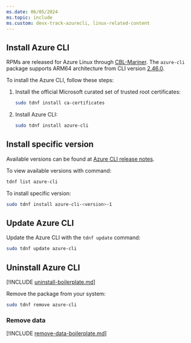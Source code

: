 ```yaml
---
ms.date: 06/05/2024
ms.topic: include
ms.custom: devx-track-azurecli, linux-related-content
---
```


## Install Azure CLI

RPMs are released for Azure Linux through [CBL-Mariner](https://github.com/microsoft/CBL-Mariner).  The `azure-cli` package supports ARM64 architecture from CLI version [2.46.0](/cli/azure/release-notes-azure-cli#march-07-2023).

To install the Azure CLI, follow these steps:

1. Install the official Microsoft curated set of trusted root certificates:

    ```bash
    sudo tdnf install ca-certificates
    ```

2. Install Azure CLI:

    ```bash
    sudo tdnf install azure-cli
    ```

## Install specific version

Available versions can be found at [Azure CLI release notes](../release-notes-azure-cli.md).

To view available versions with command:

```bash
tdnf list azure-cli
```

To install specific version:

```bash
sudo tdnf install azure-cli-<version>-1
```

## Update Azure CLI

Update the Azure CLI with the `tdnf update` command:

```bash
sudo tdnf update azure-cli
```

## Uninstall Azure CLI

[!INCLUDE [uninstall-boilerplate.md](uninstall-boilerplate.md)]

Remove the package from your system:

```bash
sudo tdnf remove azure-cli
```

### Remove data

[!INCLUDE [remove-data-boilerplate.md](remove-data-boilerplate.md)]
